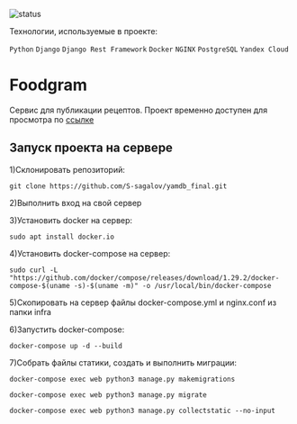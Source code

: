 ![status](https://github.com/S-Sagalov/foodgram-project-react/actions/workflows/main.yml/badge.svg)

Технологии, используемые в проекте:

`Python` `Django` `Django Rest Framework` `Docker` `NGINX` `PostgreSQL` `Yandex Cloud`

# Foodgram
Сервис для публикации рецептов.
Проект временно доступен для просмотра по [ссылке](http://158.160.3.131)


## Запуск проекта на сервере

1)Склонировать репозиторий:

```
git clone https://github.com/S-sagalov/yamdb_final.git
```

2)Выполнить вход на свой сервер

3)Установить docker на сервер:

```
sudo apt install docker.io
```

4)Установить docker-compose на сервер:

```
sudo curl -L "https://github.com/docker/compose/releases/download/1.29.2/docker-compose-$(uname -s)-$(uname -m)" -o /usr/local/bin/docker-compose
```

5)Скопировать на сервер файлы docker-compose.yml и nginx.conf из папки infra


6)Запустить docker-compose:

```
docker-compose up -d --build
```

7)Собрать файлы статики, создать и выполнить миграции:

```
docker-compose exec web python3 manage.py makemigrations
```
```
docker-compose exec web python3 manage.py migrate
```
```
docker-compose exec web python3 manage.py collectstatic --no-input
```
